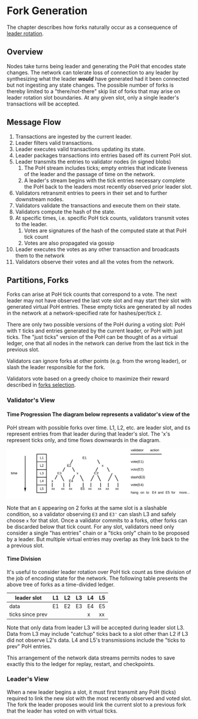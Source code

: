 # Fork Generation

The chapter describes how forks naturally occur as a consequence of [leader
rotation](leader-rotation.md).


## Overview

Nodes take turns being leader and generating the PoH that encodes state
changes.  The network can tolerate loss of connection to any leader by
synthesizing what the leader ***would*** have generated had it been connected
but not ingesting any state changes.  The possible number of forks is thereby
limited to a "there/not-there" skip list of forks that may arise on leader
rotation slot boundaries.  At any given slot, only a single leader's
transactions will be accepted.

## Message Flow

1. Transactions are ingested by the current leader.
2. Leader filters valid transactions.
3. Leader executes valid transactions updating its state.
4. Leader packages transactions into entries based off its current PoH slot.
5. Leader transmits the entries to validator nodes (in signed blobs)
   1. The PoH stream includes ticks; empty entries that indicate liveness of
      the leader and the passage of time on the network.
   2. A leader's stream begins with the tick entries necessary complete the PoH
      back to the leaders most recently observed prior leader slot.
6. Validators retransmit entries to peers in their set and to further
   downstream nodes.
7. Validators validate the transactions and execute them on their state.
8. Validators compute the hash of the state.
9. At specific times, i.e. specific PoH tick counts, validators transmit votes
   to the leader.
   1. Votes are signatures of the hash of the computed state at that PoH tick
      count
   2. Votes are also propagated via gossip
10. Leader executes the votes as any other transaction and broadcasts them to
    the network
11. Validators observe their votes and all the votes from the network.

## Partitions, Forks

Forks can arise at PoH tick counts that correspond to a vote.  The next leader
may not have observed the last vote slot and may start their slot with
generated virtual PoH entries.  These empty ticks are generated by all nodes in
the network at a network-specified rate for hashes/per/tick `Z`.

There are only two possible versions of the PoH during a voting slot: PoH with
`T` ticks and entries generated by the current leader, or PoH with just ticks.
The "just ticks" version of the PoH can be thought of as a virtual ledger, one
that all nodes in the network can derive from the last tick in the previous
slot.

Validators can ignore forks at other points (e.g. from the wrong leader), or
slash the leader responsible for the fork.

Validators vote based on a greedy choice to maximize their reward described in
[forks selection](fork-selection.md).

### Validator's View

#### Time Progression The diagram below represents a validator's view of the
PoH stream with possible forks over time.  L1, L2, etc. are leader slot, and
`E`s represent entries from that leader during that leader's slot.  The 'x's
represent ticks only, and time flows downwards in the diagram.


<img alt="Fork generation" src="img/fork-generation.svg" class="center"/>

Note that an `E` appearing on 2 forks at the same slot is a slashable
condition, so a validator observing `E3` and `E3'` can slash L3 and safely
choose `x` for that slot.  Once a validator commits to a forks, other forks can
be discarded below that tick count.  For any slot, validators need only
consider a single "has entries" chain or a "ticks only" chain to be proposed by
a leader.  But multiple virtual entries may overlap as they link back to the a
previous slot.

#### Time Division

It's useful to consider leader rotation over PoH tick count as time division of
the job of encoding state for the network.  The following table presents the
above tree of forks as a time-divided ledger.

leader slot |  L1 | L2 | L3 | L4 | L5
-------|----|----|----|----|----
data      |  E1| E2 | E3 | E4  | E5
ticks since prev  | | | | x | xx

Note that only data from leader L3 will be accepted during leader slot L3.
Data from L3 may include "catchup" ticks back to a slot other than L2 if L3 did
not observe L2's data.  L4 and L5's transmissions include the "ticks to prev"
PoH entries.

This arrangement of the network data streams permits nodes to save exactly this
to the ledger for replay, restart, and checkpoints.

### Leader's View

When a new leader begins a slot, it must first transmit any PoH (ticks)
required to link the new slot with the most recently observed and voted slot.
The fork the leader proposes would link the current slot to a previous fork
that the leader has voted on with virtual ticks.
